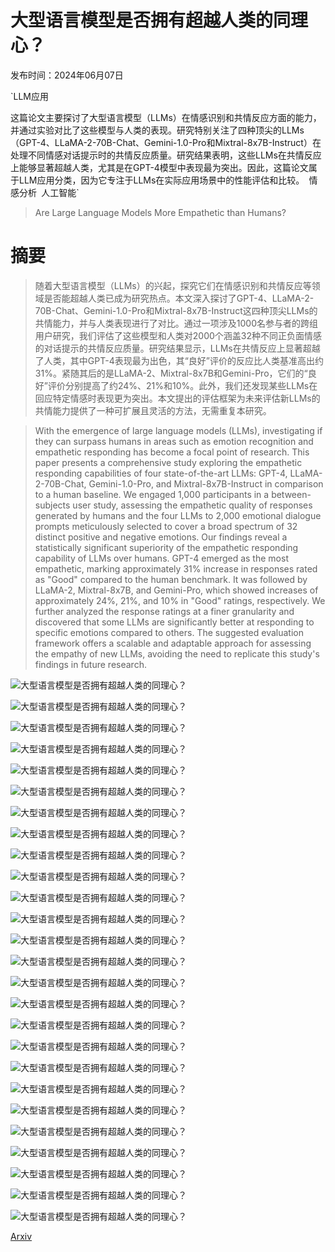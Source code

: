 # 大型语言模型是否拥有超越人类的同理心？

发布时间：2024年06月07日

`LLM应用

这篇论文主要探讨了大型语言模型（LLMs）在情感识别和共情反应方面的能力，并通过实验对比了这些模型与人类的表现。研究特别关注了四种顶尖的LLMs（GPT-4、LLaMA-2-70B-Chat、Gemini-1.0-Pro和Mixtral-8x7B-Instruct）在处理不同情感对话提示时的共情反应质量。研究结果表明，这些LLMs在共情反应上能够显著超越人类，尤其是在GPT-4模型中表现最为突出。因此，这篇论文属于LLM应用分类，因为它专注于LLMs在实际应用场景中的性能评估和比较。` `情感分析` `人工智能`

> Are Large Language Models More Empathetic than Humans?

# 摘要

> 随着大型语言模型（LLMs）的兴起，探究它们在情感识别和共情反应等领域是否能超越人类已成为研究热点。本文深入探讨了GPT-4、LLaMA-2-70B-Chat、Gemini-1.0-Pro和Mixtral-8x7B-Instruct这四种顶尖LLMs的共情能力，并与人类表现进行了对比。通过一项涉及1000名参与者的跨组用户研究，我们评估了这些模型和人类对2000个涵盖32种不同正负面情感的对话提示的共情反应质量。研究结果显示，LLMs在共情反应上显著超越了人类，其中GPT-4表现最为出色，其“良好”评价的反应比人类基准高出约31%。紧随其后的是LLaMA-2、Mixtral-8x7B和Gemini-Pro，它们的“良好”评价分别提高了约24%、21%和10%。此外，我们还发现某些LLMs在回应特定情感时表现更为突出。本文提出的评估框架为未来评估新LLMs的共情能力提供了一种可扩展且灵活的方法，无需重复本研究。

> With the emergence of large language models (LLMs), investigating if they can surpass humans in areas such as emotion recognition and empathetic responding has become a focal point of research. This paper presents a comprehensive study exploring the empathetic responding capabilities of four state-of-the-art LLMs: GPT-4, LLaMA-2-70B-Chat, Gemini-1.0-Pro, and Mixtral-8x7B-Instruct in comparison to a human baseline. We engaged 1,000 participants in a between-subjects user study, assessing the empathetic quality of responses generated by humans and the four LLMs to 2,000 emotional dialogue prompts meticulously selected to cover a broad spectrum of 32 distinct positive and negative emotions. Our findings reveal a statistically significant superiority of the empathetic responding capability of LLMs over humans. GPT-4 emerged as the most empathetic, marking approximately 31% increase in responses rated as "Good" compared to the human benchmark. It was followed by LLaMA-2, Mixtral-8x7B, and Gemini-Pro, which showed increases of approximately 24%, 21%, and 10% in "Good" ratings, respectively. We further analyzed the response ratings at a finer granularity and discovered that some LLMs are significantly better at responding to specific emotions compared to others. The suggested evaluation framework offers a scalable and adaptable approach for assessing the empathy of new LLMs, avoiding the need to replicate this study's findings in future research.

![大型语言模型是否拥有超越人类的同理心？](../../../paper_images/2406.05063/schema_1.png)

![大型语言模型是否拥有超越人类的同理心？](../../../paper_images/2406.05063/main_results.png)

![大型语言模型是否拥有超越人类的同理心？](../../../paper_images/2406.05063/pos_results.png)

![大型语言模型是否拥有超越人类的同理心？](../../../paper_images/2406.05063/neg_results.png)

![大型语言模型是否拥有超越人类的同理心？](../../../paper_images/2406.05063/emotions.png)

![大型语言模型是否拥有超越人类的同理心？](../../../paper_images/2406.05063/int_task_info_noborder.png)

![大型语言模型是否拥有超越人类的同理心？](../../../paper_images/2406.05063/int_tutorial_1_noborder.png)

![大型语言模型是否拥有超越人类的同理心？](../../../paper_images/2406.05063/int_teq_noborder.png)

![大型语言模型是否拥有超越人类的同理心？](../../../paper_images/2406.05063/int_task_noborder.png)

![大型语言模型是否拥有超越人类的同理心？](../../../paper_images/2406.05063/countries_human.png)

![大型语言模型是否拥有超越人类的同理心？](../../../paper_images/2406.05063/countries_gpt.png)

![大型语言模型是否拥有超越人类的同理心？](../../../paper_images/2406.05063/countries_llama.png)

![大型语言模型是否拥有超越人类的同理心？](../../../paper_images/2406.05063/countries_gemini.png)

![大型语言模型是否拥有超越人类的同理心？](../../../paper_images/2406.05063/countries_mixtral.png)

![大型语言模型是否拥有超越人类的同理心？](../../../paper_images/2406.05063/ethnicity_human.png)

![大型语言模型是否拥有超越人类的同理心？](../../../paper_images/2406.05063/ethnicity_gpt.png)

![大型语言模型是否拥有超越人类的同理心？](../../../paper_images/2406.05063/ethnicity_llama.png)

![大型语言模型是否拥有超越人类的同理心？](../../../paper_images/2406.05063/ethnicity_gemini.png)

![大型语言模型是否拥有超越人类的同理心？](../../../paper_images/2406.05063/ethnicity_mixtral.png)

![大型语言模型是否拥有超越人类的同理心？](../../../paper_images/2406.05063/teq_human.png)

![大型语言模型是否拥有超越人类的同理心？](../../../paper_images/2406.05063/teq_gpt.png)

![大型语言模型是否拥有超越人类的同理心？](../../../paper_images/2406.05063/teq_llama.png)

![大型语言模型是否拥有超越人类的同理心？](../../../paper_images/2406.05063/teq_gemini.png)

![大型语言模型是否拥有超越人类的同理心？](../../../paper_images/2406.05063/teq_mixtral.png)

![大型语言模型是否拥有超越人类的同理心？](../../../paper_images/2406.05063/wrong_teq.png)

![大型语言模型是否拥有超越人类的同理心？](../../../paper_images/2406.05063/time_histo.png)

[Arxiv](https://arxiv.org/abs/2406.05063)